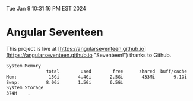 Tue Jan  9 10:31:16 PM EST 2024

# Angular Seventeen


This project is live at [https://angularseventeen.github.io](https://angularseventeen.github.io "Seventeen!") thanks to Github.

```bash
System Memory
               total        used        free      shared  buff/cache   available
Mem:            15Gi       4.4Gi       2.5Gi       433Mi       9.1Gi        10Gi
Swap:          8.0Gi       1.5Gi       6.5Gi
System Storage
374M	.
```
